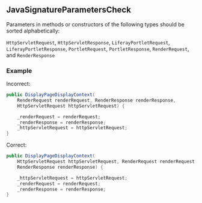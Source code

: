 ## JavaSignatureParametersCheck

Parameters in methods or constructors of the following types should be sorted
alphabetically:

`HttpServletRequest`, `HttpServletResponse`, `LiferayPortletRequest`,
`LiferayPortletResponse`, `PortletRequest`, `PortletResponse`, `RenderRequest`,
and `RenderResponse`

### Example

Incorrect:

```java
public DisplayPageDisplayContext(
    RenderRequest renderRequest, RenderResponse renderResponse,
    HttpServletRequest httpServletRequest) {

    _renderRequest = renderRequest;
    _renderResponse = renderResponse;
    _httpServletRequest = httpServletRequest;
}
```

Correct:

```java
public DisplayPageDisplayContext(
    HttpServletRequest httpServletRequest, RenderRequest renderRequest,
    RenderResponse renderResponse) {

    _httpServletRequest = httpServletRequest;
    _renderRequest = renderRequest;
    _renderResponse = renderResponse;
}
```